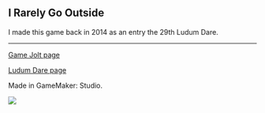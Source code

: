 ## I Rarely Go Outside

I made this game back in 2014 as an entry the 29th Ludum Dare.

----

[Game Jolt page](http://gamejolt.com/games/i-rarely-go-outside/25733)

[Ludum Dare page](http://ludumdare.com/compo/ludum-dare-29/?action=preview&uid=35237)

Made in GameMaker: Studio.

![](http://ludumdare.com/compo/wp-content/compo2/342546/35237-shot0.png)
